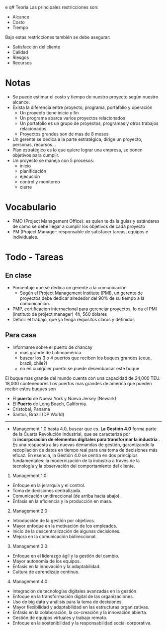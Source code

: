 e q# Teoria
Las principales restricciones son:
- Alcance
- Costo
- Tiempo

Bajo estas restricciones también se debe asegurar:
- Satisfacción del cliente
- Calidad
- Riesgos
- Recursos

# Notas
- Se puede estimar el costo y tiempo de nuestro proyecto según nuestro alcance.
- Exista la diferencia entre proyecto, programa, portafolio y operación
	- Un proyecto tiene inicio y fin
	- Un programa abarca varios proyectos relacionados
	- Un portafolio es un grupo de proyectos, programas y otros trabajos relacionados
	- Proyectos grandes son de mas de 8 meses
- Un gerente se dedica a la parte estratégica, dirige un proyecto, personas, recursos...
- Plan estratégico es lo que quiere lograr una empresa, se ponen objetivos para cumplir.
- Un proyecto se maneja con 5 procesos:
	- inicio
	- planificación
	- ejecución
	- control y monitoreo
	- cierre

# Vocabulario
- PMO (Project Management Office): es quien te da la guías y estándares de como se debe llegar a cumplir los objetivos de cada proyecto
- PM (Project Manager: responsable de satisfacer tareas, equipos e individuales.

# Todo - Tareas
## En clase
- Porcentaje que se dedica un gerente a la comunicación
	- Según el Project Management Institute (PMI), un gerente de proyectos debe dedicar alrededor del 90% de su tiempo a la comunicación.
- PMP, certificacion internacional para gerenciar proyectos, lo da el PMI (instituto de project manager) 4h, 560 dolares
- Definir el trabajo, que ya tenga requisitos claros y definidos
## Para casa
- Informarse sobre el puerto de chancay
	- mas grande de Latinoamérica
	- buscar los 3 o 4 puertos que reciben los buques grandes (eeuu, brazil, chile?)
	- no en cualquier puerto se puede desembarcar este buque

El buque mas grande del mundo cuenta con una capacidad de 24,000 TEU.
18,000 contenedores
Los puertos mas grandes de america que pueden recibir estos buques son
- El **puerto** de Nueva York y Nueva Jersey (Newark)
- El **Puerto** de Long Beach, California.
- Cristobal, Panama
- Santos, Brazil (DP World)

<hr>

- Management 1.0 hasta 4.0, buscar que es.
**La Gestión 4.0** forma parte de la Cuarta Revolución Industrial, que se caracteriza por la **incorporación de elementos digitales para transformar la industria** .
Es una respuesta a las nuevas demandas de gestión, garantizando la recopilación de datos en tiempo real para una toma de decisiones más eficaz.
En esencia, la Gestión 4.0 se centra en dos principios fundamentales: la modernización de la industria a través de la tecnología y la observación del comportamiento del cliente.

1. Management 1.0:

- Enfoque en la jerarquía y el control.
- Toma de decisiones centralizada.
- Comunicación unidireccional (de arriba hacia abajo).
- Énfasis en la eficiencia y la producción en masa.

2. Management 2.0:

- Introducción de la gestión por objetivos.
- Mayor enfoque en la motivación de los empleados.
- Inicio de la descentralización de algunas decisiones.
- Mejora en la comunicación bidireccional.

3. Management 3.0:

- Enfoque en el liderazgo ágil y la gestión del cambio.
- Mayor autonomía de los equipos.
- Énfasis en la innovación y la adaptabilidad.
- Cultura de aprendizaje continuo.

4. Management 4.0:

- Integración de tecnologías digitales avanzadas en la gestión.
- Enfoque en la transformación digital de las organizaciones.
- Uso de big data y análisis para la toma de decisiones.
- Mayor flexibilidad y adaptabilidad en las estructuras organizativas.
- Énfasis en la colaboración, la co-creación y la innovación abierta.
- Gestión de equipos virtuales y trabajo remoto.
- Enfoque en la sostenibilidad y la responsabilidad social corporativa.